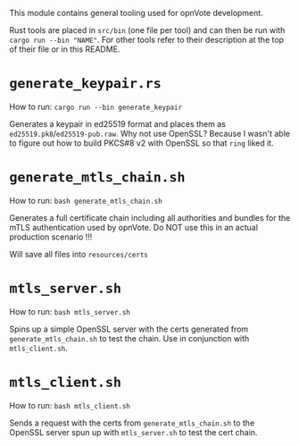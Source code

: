 This module contains general tooling used for opnVote development. 

Rust tools are placed in `src/bin` (one file per tool) and can then be run with `cargo run --bin "NAME"`. For other tools refer to their description at the top of their file or in this README.

# `generate_keypair.rs`
How to run: `cargo run --bin generate_keypair`

Generates a keypair in ed25519 format and places them as `ed25519.pk8`/`ed25519-pub.raw`. Why not use OpenSSL? Because I wasn't able to figure out how to build PKCS#8 v2 with OpenSSL so that `ring` liked it.  

# `generate_mtls_chain.sh`
How to run: `bash generate_mtls_chain.sh`

Generates a full certificate chain including all authorities and bundles for the mTLS authentication used by opnVote. Do NOT use this in an actual production scenario !!!

Will save all files into `resources/certs`

# `mtls_server.sh`
How to run: `bash mtls_server.sh`

Spins up a simple OpenSSL server with the certs generated from `generate_mtls_chain.sh` to test the chain. Use in conjunction with `mtls_client.sh`.

# `mtls_client.sh`
How to run: `bash mtls_client.sh`

Sends a request with the certs from `generate_mtls_chain.sh` to the OpenSSL server spun up with `mtls_server.sh` to test the cert chain.